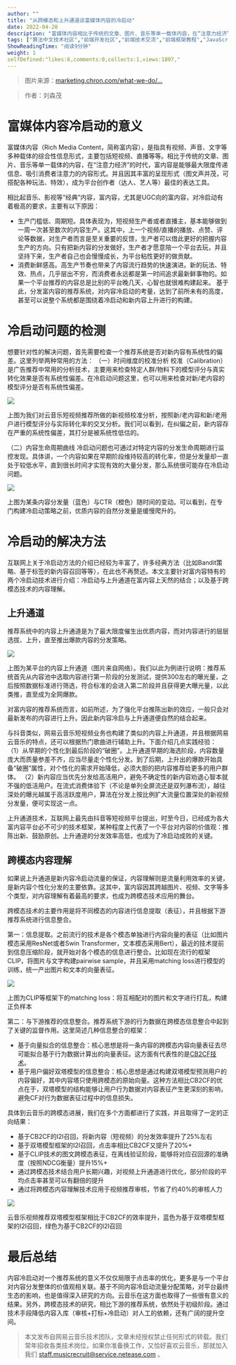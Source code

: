 ```yaml
---
author: ""
title: "从跨模态和上升通道谈富媒体内容的冷启动"
date: 2022-04-20
description: "富媒体内容相比于传统的文章、图片、音乐等单一载体内容，在“注意力经济”的时代，是能够最大限度传递信息、吸引消费者注意力的内容形式，因其丰富的呈现形式成为平台创作者最佳的表达工具，冷启优化至关重要。"
tags: ["算法中文技术社区","前端开发社区","前端技术交流","前端框架教程","JavaScript 学习资源","CSS 技巧与最佳实践","HTML5 最新动态","前端工程师职业发展","开源前端项目","前端技术趋势"]
ShowReadingTime: "阅读9分钟"
weight: 1
selfDefined:"likes:6,comments:0,collects:1,views:1897,"
---
```

> 图片来源：[marketing.chron.com/what-we-do/…](https://link.juejin.cn?target=https%3A%2F%2Fmarketing.chron.com%2Fwhat-we-do%2Frich-media "https://marketing.chron.com/what-we-do/rich-media")

> 作者：刘森茂

富媒体内容冷启动的意义
===========

富媒体内容（Rich Media Content，简称富内容），是指具有视频、声音、文字等多种载体的综合性信息形式，主要包括短视频、直播等等。相比于传统的文章、图片、音乐等单一载体的内容，在“注意力经济”的时代，富内容是能够最大限度传递信息、吸引消费者注意力的内容形式。并且因其丰富的呈现形式（图文声并茂，可搭配各种玩法、特效），成为平台创作者（达人、艺人等）最佳的表达工具。

相比起音乐、影视等“经典”内容，富内容，尤其是UGC向的富内容，对冷启动有着极高的要求，主要有以下原因：

*   生产门槛低、周期短。具体表现为，短视频生产者或者直播主，基本能够做到一周一次甚至数次的内容生产。这其中，上一个视频/直播的播放、点赞、评论等数据，对生产者而言是至关重要的反馈，生产者可以借此更好的把握内容生产的方向。只有把新内容的分发做好，生产者才愿意陪一个平台去玩，并且坚持下来，生产者自己也会慢慢成长，为平台粘性更好的做贡献。
*   消费新鲜感高。高生产节奏也带来了内容流行趋势的快速演进。新的玩法、特效、热点，几乎层出不穷，而消费者永远都是第一时间追求最新鲜事物的。如果一个平台推荐的内容总是比别的平台晚几天，心智也就很难构建起来。 基于此，分发富内容的推荐系统，对内容冷启动的考量，达到了前所未有的高度，甚至可以说整个系统都是围绕着冷启动和新内容上升进行的构建。

冷启动问题的检测
========

想要针对性的解决问题，首先需要检查一个推荐系统是否对新内容有系统性的偏差。这里列举两种常用的方法： （一）时间维度的校准分析 校准（Calibration）是广告推荐中常用的分析技术，主要用来检查特定人群/物料下的模型评分与真实转化效果是否有系统性偏差。在冷启动问题这里，也可以用来检查对新/老内容的模型评分是否有系统性偏差。

![](/images/jueJin/ce206f27afd5435.png)

上图为我们对云音乐短视频推荐所做的新视频校准分析，按照新/老内容和新/老用户进行模型评分与实际转化率的交叉分析。我们可以看到，在纠偏之前，新内容存在严重的系统性偏差，其打分是被系统性低估的。

（二）内容生命周期曲线 冷启动问题也可通过对特定内容的分发生命周期进行监控发现。具体讲，一个内容如果在早期阶段维持较高的转化率，但是分发量却一直处于较低水平，直到很长时间才实现有效的大量分发，那么系统很可能存在冷启动问题。

![](/images/jueJin/9a641f3ca839455.png)

上图为某条内容分发量（蓝色）与CTR（橙色）随时间的变动。可以看到，在专门构建冷启动策略之前，优质内容的自然分发量是缓慢爬升的。

冷启动的解决方法
========

互联网上关于冷启动方法的介绍已经较为丰富了，许多经典方法（比如Bandit策略、基于标签的新内容召回等等），在此也不再赘述。本文主要针对富内容特有的两个冷启动技术进行介绍：冷启动与上升通道在富内容上天然的结合；以及基于跨模态技术的内容理解。

上升通道
----

推荐系统中的内容上升通道是为了最大限度催生出优质内容，而对内容进行的层层选拔、上升，直至推出爆款内容的分发策略。

![](/images/jueJin/d7b590d88e284ab.png)

上图为某平台的内容上升通道（图片来自网络）。我们以此为例进行说明：推荐系统首先从内容池中选取内容进行第一阶段的分发测试，提供300左右的曝光量，之后按照数据标准进行筛选，符合标准的会进入第二阶段并且获得更大曝光量，以此类推，直至成为全网爆款。

对富内容的推荐系统而言，如前所述，为了强化平台推陈出新的效应，一般只会对最新发布的内容进行上升。因此新内容冷启与上升通道便自然的结合起来。

与抖音类似，网易云音乐短视频业务也构建了类似的内容上升通道，并且根据网易云音乐的特点，还可以根据热门歌曲进行辅助上升。下面介绍几点实践经验： （1）从早期的个性化到最后阶段的“破圈”。上升通道早期的海选阶段，内容数量庞大而质量参差不齐，应当尽量走个性化分发。到了后期，上升出的爆款开始具备“破圈”属性，对个性化的需求开始降低，必须大胆的把内容推荐给更多的用户群体。 （2）新内容应当优先分发给高活用户，避免不确定性的新内容劝退心智本就不强的低活用户。在流式消费体验下（不论是单列全屏流还是双列瀑布流），越往深处的曝光越属于高活跃度用户，算法在分发上按比例扩大流量位置深处的新视频分发量，便可实现这一点。

上升通道技术，互联网上最先由抖音等短视频平台提出，时至今日，已经成为各大富内容平台必不可少的技术框架，某种程度上代表了一个平台对内容的价值观：推陈出新、鼓励原创。上升通道的分发效率高低，也成为了冷启动成败的关键。

跨模态内容理解
-------

如果说上升通道是新内容冷启动流量的保证，内容理解则是流量利用效率的关键，是新内容个性化分发的主要依靠。这其中，富内容因其跨越图片、视频、文字等多个类型，对内容理解有着最高的要求，也成为跨模态技术应用的舞台。

跨模态技术的主要作用是将不同模态的内容进行信息提取（表征），并且根据下游推荐系统进行信息整合。

第一：信息提取。之前流行的技术是各个模态单独进行内容向量的表征（比如图片模态采用ResNet或者Swin Transformer，文本模态采用Bert），最近的技术提前到信息压缩阶段，就开始对各个模态的信息进行整合。比如现在流行的框架CLIP，将图片与文字构建pairwise sample，并且采用matching loss进行模型的训练，统一产出图片和文本的向量表征。

![](/images/jueJin/b8c83d02f59d4ff.png)

上图为CLIP等框架下的matching loss：将互相配对的图片和文字进行打乱，构建正负样本

第二：与下游推荐的信息整合。推荐系统下游的行为数据在跨模态信息整合中起到了关键的监督作用。这里简述几种信息整合的框架：

*   基于向量拟合的信息整合：核心思想是将一条内容的跨模态内容向量表征去尽可能拟合基于行为数据计算出的向量表征。这方面有代表性的是[CB2CF技术](https://link.juejin.cn?target=https%3A%2F%2Fpaperswithcode.com%2Fpaper%2Fthe-deep-journey-from-content-to "https://paperswithcode.com/paper/the-deep-journey-from-content-to")。
*   基于用户偏好双塔模型的信息整合：核心思想是通过构建双塔模型预测用户的内容偏好，其中内容塔只使用跨模态的原始向量。这种方法相比CB2CF的优点在于，双塔模型的结构能够让用户行为数据对内容表征产生更深刻的影响，避免CF对行为数据表征过程中的信息损失。

具体到云音乐的跨模态进展，我们在多个方面都进行了实践，并且取得了一定的正向结果：

*   基于CB2CF的I2I召回，将新内容（短视频）的分发效率提升了25%左右
*   基于双塔模型框架的I2I召回，点击率相比CB2CF又提升了20%+
*   基于CLIP技术的图文跨模态表征，在离线验证阶段，能够将对应召回源的准确度（按照NDCG衡量）提升15%+
*   通过跨模态技术结合用户长期兴趣，对视频上升通道进行优化，部分阶段的平均点击率甚至可以有翻倍的提升
*   通过将跨模态内容理解技术应用于视频推荐审核，节省了约40%的审核人力

![](/images/jueJin/26c5c0731761460.png)

云音乐视频推荐双塔模型框架相比于CB2CF的效率提升，蓝色为基于双塔模型框架的I2I召回，绿色为基于CB2CF的I2I召回

最后总结
====

内容冷启动对一个推荐系统的意义不仅仅局限于点击率的优化，更多是与一个平台对内容分发整体的价值观相关联。基于不同内容冷启动流量分配策略，对平台最终生态的影响，也是值得深入研究的方向。云音乐在这方面也取得了一些很有意义的结果。另外，跨模态技术的研究，相比下游的推荐系统，依然处于初级阶段。通过技术手段降低内容入库（审核+打标+冷启动）对人工的依赖，还有广阔的提升空间。

> 本文发布自网易云音乐技术团队，文章未经授权禁止任何形式的转载。我们常年招收各类技术岗位，如果你准备换工作，又恰好喜欢云音乐，那就加入我们 [staff.musicrecruit@service.netease.com](https://link.juejin.cn?target=mailto%3Astaff.musicrecruit%40service.netease.com "mailto:staff.musicrecruit@service.netease.com") 。